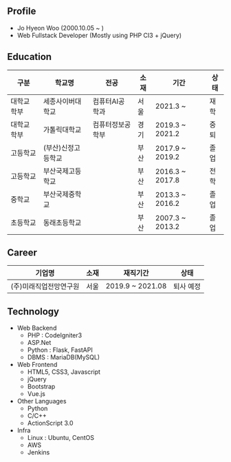 ## Profile
  - Jo Hyeon Woo (2000.10.05 ~ )
  - Web Fullstack Developer (Mostly using PHP CI3 + jQuery)

## Education
|구분|학교명|전공|소재|기간|상태|
|-|-|-|-|-|-|
|대학교 학부|세종사이버대학교|컴퓨터AI공학과|서울|2021.3 ~ |재학|
|대학교 학부|가톨릭대학교|컴퓨터정보공학부|경기|2019.3 ~ 2021.2|중퇴|
|고등학교|(부산)신정고등학교||부산|2017.9 ~ 2019.2|졸업|
|고등학교|부산국제고등학교||부산|2016.3 ~ 2017.8|전학|
|중학교|부산국제중학교||부산|2013.3 ~ 2016.2|졸업|
|초등학교|동래초등학교||부산|2007.3 ~ 2013.2|졸업|

## Career
|기업명|소재|재직기간|상태|
|-|-|-|-|
|(주)미래직업전망연구원|서울|2019.9 ~ 2021.08|퇴사 예정|

## Technology
  - Web Backend
    - PHP : CodeIgniter3
    - ASP.Net
    - Python : Flask, FastAPI
    - DBMS : MariaDB(MySQL)
  - Web Frontend
    - HTML5, CSS3, Javascript
    - jQuery
    - Bootstrap
    - Vue.js
  - Other Languages
    - Python
    - C/C++
    - ActionScript 3.0
  - Infra
    - Linux : Ubuntu, CentOS
    - AWS
    - Jenkins
